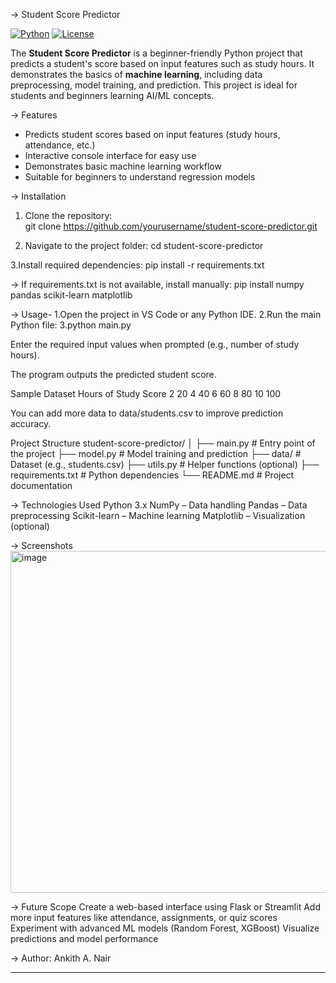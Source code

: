 -> Student Score Predictor

[![Python](https://img.shields.io/badge/Python-3.x-blue)](https://www.python.org/) [![License](https://img.shields.io/badge/License-MIT-green)](https://opensource.org/licenses/MIT)

The **Student Score Predictor** is a beginner-friendly Python project that predicts a student's score based on input features such as study hours. It demonstrates the basics of **machine learning**, including data preprocessing, model training, and prediction. This project is ideal for students and beginners learning AI/ML concepts.

-> Features
- Predicts student scores based on input features (study hours, attendance, etc.)
- Interactive console interface for easy use
- Demonstrates basic machine learning workflow
- Suitable for beginners to understand regression models

-> Installation
1. Clone the repository:  
git clone https://github.com/yourusername/student-score-predictor.git

2. Navigate to the project folder:
cd student-score-predictor

3.Install required dependencies:
pip install -r requirements.txt


-> If requirements.txt is not available, install manually:
pip install numpy pandas scikit-learn matplotlib

-> Usage- 
1.Open the project in VS Code or any Python IDE.
2.Run the main Python file:
3.python main.py


Enter the required input values when prompted (e.g., number of study hours).

The program outputs the predicted student score.

Sample Dataset
Hours of Study	Score
2	20
4	40
6	60
8	80
10	100

You can add more data to data/students.csv to improve prediction accuracy.

Project Structure
student-score-predictor/
│
├── main.py          # Entry point of the project
├── model.py         # Model training and prediction
├── data/            # Dataset (e.g., students.csv)
├── utils.py         # Helper functions (optional)
├── requirements.txt # Python dependencies
└── README.md        # Project documentation

-> Technologies Used
Python 3.x
NumPy
 – Data handling
Pandas
 – Data preprocessing
Scikit-learn
 – Machine learning
Matplotlib
 – Visualization (optional)

-> Screenshots
<img width="636" height="547" alt="image" src="https://github.com/user-attachments/assets/4b3c979a-9835-4aff-9af4-61182610f790" />



-> Future Scope
Create a web-based interface using Flask or Streamlit
Add more input features like attendance, assignments, or quiz scores
Experiment with advanced ML models (Random Forest, XGBoost)
Visualize predictions and model performance

-> Author:
Ankith A. Nair


---
